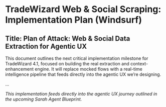 # TradeWizard Web & Social Scraping: Implementation Plan (Windsurf)

## Title: **Plan of Attack: Web & Social Data Extraction for Agentic UX**

This document outlines the next critical implementation milestone for TradeWizard 4.1, focused on building the real extraction and context-enhancement engine. It will replace mocked flows with a real-time intelligence pipeline that feeds directly into the agentic UX we’re designing.

...

_This implementation feeds directly into the agentic UX journey outlined in the upcoming Sarah Agent Blueprint._
